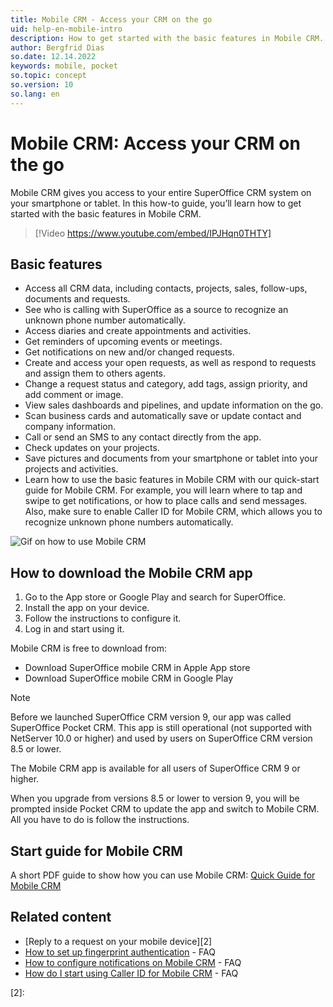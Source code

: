 ```yaml
---
title: Mobile CRM - Access your CRM on the go
uid: help-en-mobile-intro
description: How to get started with the basic features in Mobile CRM.
author: Bergfrid Dias
so.date: 12.14.2022
keywords: mobile, pocket
so.topic: concept
so.version: 10
so.lang: en
---
```


# Mobile CRM: Access your CRM on the go

Mobile CRM gives you access to your entire SuperOffice CRM system on your smartphone or tablet. In this how-to guide, you’ll learn how to get started with the basic features in Mobile CRM.

<!-- markdownlint-disable-next-line MD034 DOCSMD007 -->
> [!Video https://www.youtube.com/embed/IPJHqn0THTY]

## Basic features

* Access all CRM data, including contacts, projects, sales, follow-ups, documents and requests.
* See who is calling with SuperOffice as a source to recognize an unknown phone number automatically.
* Access diaries and create appointments and activities.
* Get reminders of upcoming events or meetings.
* Get notifications on new and/or changed requests.
* Create and access your open requests, as well as respond to requests and assign them to others agents.
* Change a request status and category, add tags, assign priority, and add comment or image.
* View sales dashboards and pipelines, and update information on the go.
* Scan business cards and automatically save or update contact and company information.
* Call or send an SMS to any contact directly from the app.
* Check updates on your projects.
* Save pictures and documents from your smartphone or tablet into your projects and activities.
* Learn how to use the basic features in Mobile CRM with our quick-start guide for Mobile CRM. For example, you will learn where to tap and swipe to get notifications, or how to place calls and send messages. Also, make sure to enable Caller ID for Mobile CRM, which allows you to recognize unknown phone numbers automatically.

![Gif on how to use Mobile CRM][img1]

## How to download the Mobile CRM app

1. Go to the App store or Google Play and search for SuperOffice.
1. Install the app on your device.
1. Follow the instructions to configure it.
1. Log in and start using it.

Mobile CRM is free to download from:

* Download SuperOffice mobile CRM in Apple App store
* Download SuperOffice mobile CRM in Google Play

> [!NOTE]
> Before we launched SuperOffice CRM version 9, our app was called SuperOffice Pocket CRM. This app is still operational (not supported with NetServer 10.0 or higher) and used by users on SuperOffice CRM version 8.5 or lower.

The Mobile CRM app is available for all users of SuperOffice CRM 9 or higher.

When you upgrade from versions 8.5 or lower to version 9, you will be prompted inside Pocket CRM to update the app and switch to Mobile CRM. All you have to do is follow the instructions.

## Start guide for Mobile CRM

A short PDF guide to show how you can use Mobile CRM: [Quick Guide for Mobile CRM][1]

## Related content

* [Reply to a request on your mobile device][2]
* [How to set up fingerprint authentication][3] - FAQ
* [How to configure notifications on Mobile CRM][4] - FAQ
* [How do I start using Caller ID for Mobile CRM][5] - FAQ

<!-- Referenced links -->
[1]: https://community.superoffice.com/globalassets/user--admin/learning/user-guide/mobile-crm/quick-guide-for-mobile-crm-2020.pdf
[3]: https://community.superoffice.com/no/support-faqs/faq/how-do-i-start-using-fingerprint-authentication-to-enter-my-mobile-crm-app/
[4]: https://community.superoffice.com/no/support-faqs/faq/how-do-i-configure-notifications-on-the-mobile-crm-app/
[5]: https://community.superoffice.com/no/support-faqs/faq/how-do-i-start-using-caller-id-for-mobile-crm/
[2]:

<!-- Referenced images -->
[img1]: media/
